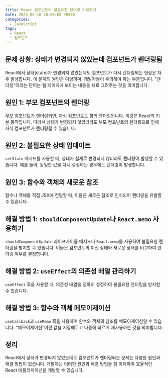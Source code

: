 ```yaml
---
title: React 컴포넌트의 불필요한 렌더링 이해하기
date: 2023-08-16 20:00:00 +0900
categories:
  - JavaScript
tags:
  - React
  - 컴포넌트
---
```


## 문제 상황: 상태가 변경되지 않았는데 컴포넌트가 렌더링됨

React에서 상태(state)가 변경되지 않았는데도 컴포넌트가 다시 렌더링되는 현상은 자주 발생합니다. 이 문제의 원인은 다양하며, 개발자들이 주의해야 하는 부분입니다. "렌더링"이라는 단어는 웹 페이지에 보이는 내용을 새로 그려주는 것을 의미합니다.

## 원인 1: 부모 컴포넌트의 렌더링

부모 컴포넌트가 렌더링되면, 자식 컴포넌트도 함께 렌더링됩니다. 이것은 React의 기본 동작입니다. 따라서 상태가 변경되지 않았더라도 부모 컴포넌트의 렌더링으로 인해 자식 컴포넌트가 렌더링될 수 있습니다.

## 원인 2: 불필요한 상태 업데이트

`setState` 메서드를 사용할 때, 상태가 실제로 변경되지 않더라도 렌더링이 발생할 수 있습니다. 예를 들어, 동일한 값을 다시 설정하는 경우에도 렌더링이 발생합니다.

## 원인 3: 함수와 객체의 새로운 참조

함수나 객체를 직접 JSX에 전달할 때, 이들은 새로운 참조로 인식되어 렌더링을 유발할 수 있습니다.

## 해결 방법 1: `shouldComponentUpdate`나 `React.memo` 사용하기

`shouldComponentUpdate` 라이프사이클 메서드나 `React.memo`를 사용하여 불필요한 렌더링을 방지할 수 있습니다. 이들은 컴포넌트의 이전 상태와 새로운 상태를 비교하여 렌더링 여부를 결정합니다.

## 해결 방법 2: `useEffect`의 의존성 배열 관리하기

`useEffect` 훅을 사용할 때, 의존성 배열을 정확히 설정하여 불필요한 렌더링을 방지할 수 있습니다.

## 해결 방법 3: 함수와 객체 메모이제이션

`useCallback`과 `useMemo` 훅을 사용하여 함수와 객체의 참조를 메모이제이션할 수 있습니다. "메모이제이션"이란 값을 저장해두고 나중에 빠르게 재사용하는 것을 의미합니다.

## 정리

React에서 상태가 변경되지 않았는데도 컴포넌트가 렌더링되는 문제는 다양한 원인과 해결 방법이 있습니다. 개발자는 이러한 원인과 해결 방법을 잘 이해하여 효율적인 React 애플리케이션을 개발할 수 있습니다.